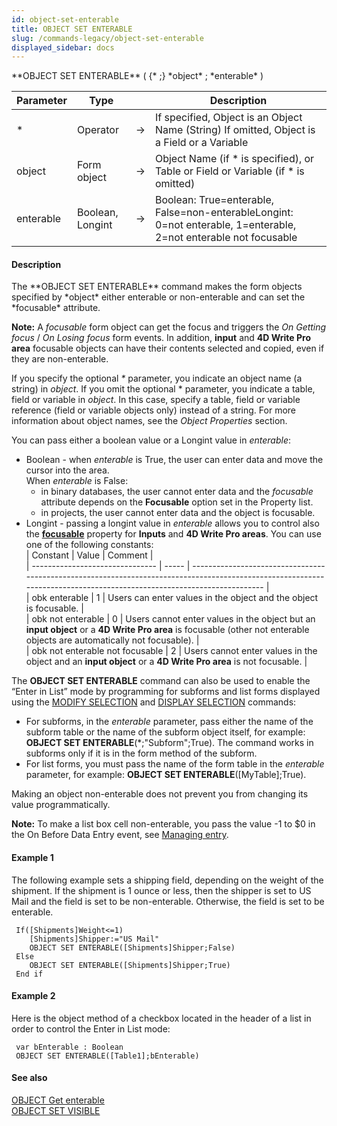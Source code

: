 ```yaml
---
id: object-set-enterable
title: OBJECT SET ENTERABLE
slug: /commands-legacy/object-set-enterable
displayed_sidebar: docs
---
```


<!--REF #_command_.OBJECT SET ENTERABLE.Syntax-->**OBJECT SET ENTERABLE** ( {* ;} *object* ; *enterable* )<!-- END REF-->
<!--REF #_command_.OBJECT SET ENTERABLE.Params-->
| Parameter | Type |  | Description |
| --- | --- | --- | --- |
| * | Operator | &rarr; | If specified, Object is an Object Name (String) If omitted, Object is a Field or a Variable |
| object | Form object | &rarr; | Object Name (if * is specified), or Table or Field or Variable (if * is omitted) |
| enterable | Boolean, Longint | &rarr; | Boolean: True=enterable, False=non-enterableLongint: 0=not enterable, 1=enterable, 2=not enterable not focusable |

<!-- END REF-->

#### Description 

<!--REF #_command_.OBJECT SET ENTERABLE.Summary-->The **OBJECT SET ENTERABLE** command makes the form objects specified by *object* either enterable or non-enterable and can set the *focusable* attribute.<!-- END REF-->

**Note:** A *focusable* form object can get the focus and triggers the *On Getting focus* / *On Losing focus* form events. In addition, **input** and **4D Write Pro area** focusable objects can have their contents selected and copied, even if they are non-enterable. 

If you specify the optional *\** parameter, you indicate an object name (a string) in *object*. If you omit the optional \* parameter, you indicate a table, field or variable in *object*. In this case, specify a table, field or variable reference (field or variable objects only) instead of a string. For more information about object names, see the *Object Properties* section.

You can pass either a boolean value or a Longint value in *enterable*:

* Boolean - when *enterable* is True, the user can enter data and move the cursor into the area.  
When *enterable* is False:  
   * in binary databases, the user cannot enter data and the *focusable* attribute depends on the **Focusable** option set in the Property list.  
   * in projects, the user cannot enter data and the object is focusable.
* Longint - passing a longint value in *enterable* allows you to control also the [**focusable**](https://developer.4d.com/docs/FormObjects/propertiesEntry.html#focusable) property for **Inputs** and **4D Write Pro areas**. You can use one of the following constants:  
| Constant                        | Value | Comment                                                                                                                                                                |  
| ------------------------------- | ----- | ---------------------------------------------------------------------------------------------------------------------------------------------------------------------- |  
| obk enterable                   | 1     | Users can enter values in the object and the object is focusable.                                                                                                      |  
| obk not enterable               | 0     | Users cannot enter values in the object but an **input object** or a **4D Write Pro area** is focusable (other not enterable objects are automatically not focusable). |  
| obk not enterable not focusable | 2     | Users cannot enter values in the object and an **input object** or a **4D Write Pro area** is not focusable.                                                           |

The **OBJECT SET ENTERABLE** command can also be used to enable the “Enter in List” mode by programming for subforms and list forms displayed using the [MODIFY SELECTION](modify-selection.md) and [DISPLAY SELECTION](display-selection.md) commands:

* For subforms, in the *enterable* parameter, pass either the name of the subform table or the name of the subform object itself, for example: **OBJECT SET ENTERABLE**(\*;"Subform";True). The command works in subforms only if it is in the form method of the subform.
* For list forms, you must pass the name of the form table in the *enterable* parameter, for example: **OBJECT SET ENTERABLE**(\[MyTable\];True).

Making an object non-enterable does not prevent you from changing its value programmatically.

**Note:** To make a list box cell non-enterable, you pass the value -1 to $0 in the On Before Data Entry event, see [Managing entry](/4Dv20R6/4D/20-R6/Managing-List-Box-Objects.300-6958138.en.html#848345).

#### Example 1 

The following example sets a shipping field, depending on the weight of the shipment. If the shipment is 1 ounce or less, then the shipper is set to US Mail and the field is set to be non-enterable. Otherwise, the field is set to be enterable. 

```4d
 If([Shipments]Weight<=1)
    [Shipments]Shipper:="US Mail"
    OBJECT SET ENTERABLE([Shipments]Shipper;False)
 Else
    OBJECT SET ENTERABLE([Shipments]Shipper;True)
 End if
```

#### Example 2 

Here is the object method of a checkbox located in the header of a list in order to control the Enter in List mode: 

```4d
 var bEnterable : Boolean
 OBJECT SET ENTERABLE([Table1];bEnterable)
```

#### See also 

[OBJECT Get enterable](object-get-enterable.md)  
[OBJECT SET VISIBLE](object-set-visible.md)  